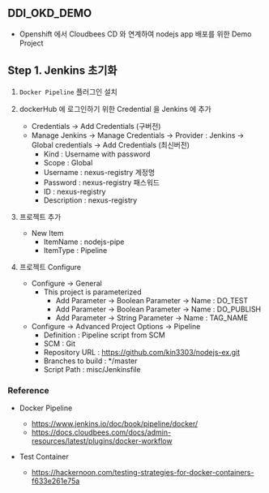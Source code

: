 ## DDI_OKD_DEMO

- Openshift 에서 Cloudbees CD 와 연계하여 nodejs app 배포를 위한 Demo Project


## Step 1. Jenkins 초기화


1. `Docker Pipeline` 플러그인 설치
2. dockerHub 에 로그인하기 위한 Credential 을 Jenkins 에 추가
    - Credentials -> Add Credentials (구버전)
    - Manage Jenkins -> Manage Credentials -> Provider : Jenkins -> Global credentials  -> Add Credentials (최신버전)
        - Kind : Username with password
        - Scope : Global
        - Username : nexus-registry 계정명
        - Password : nexus-registry 패스워드
        - ID : nexus-registry
        - Description : nexus-registry
3. 프로젝트 추가
    - New Item
        - ItemName : nodejs-pipe
        - ItemType : Pipeline

4. 프로젝트 Configure
    - Configure -> General
       - This project is parameterized
         - Add Parameter -> Boolean Parameter -> Name : DO_TEST
         - Add Parameter -> Boolean Parameter -> Name : DO_PUBLISH  
         - Add Parameter -> String Parameter -> Name : TAG_NAME  
    - Configure -> Advanced Project Options -> Pipeline
        - Definition : Pipeline script from SCM
        - SCM : Git
        - Repository URL : https://github.com/kin3303/nodejs-ex.git
        - Branches to build : */master
        - Script Path : misc/Jenkinsfile

### Reference

- Docker Pipeline 
  - https://www.jenkins.io/doc/book/pipeline/docker/
  - https://docs.cloudbees.com/docs/admin-resources/latest/plugins/docker-workflow
  
- Test Container
  - https://hackernoon.com/testing-strategies-for-docker-containers-f633e261e75a
